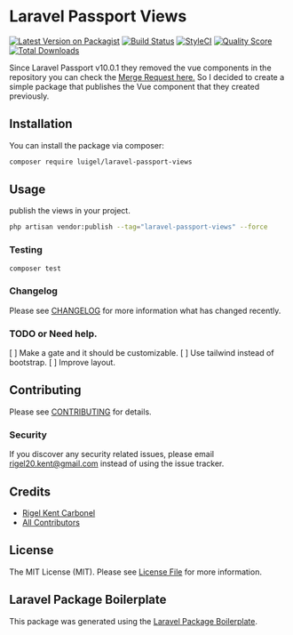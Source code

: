 # Laravel Passport Views

[![Latest Version on Packagist](https://img.shields.io/packagist/v/luigel/laravel-passport-views.svg?style=flat-square)](https://packagist.org/packages/luigel/laravel-passport-views)
[![Build Status](https://scrutinizer-ci.com/g/luigel/laravel-passport-views/badges/build.png?b=master)](https://scrutinizer-ci.com/g/luigel/laravel-passport-views/build-status/master)
[![StyleCI](https://github.styleci.io/repos/310862215/shield?branch=master)](https://github.styleci.io/repos/310862215?branch=master)
[![Quality Score](https://img.shields.io/scrutinizer/g/luigel/laravel-passport-views.svg?style=flat-square)](https://scrutinizer-ci.com/g/luigel/laravel-passport-views)
[![Total Downloads](https://img.shields.io/packagist/dt/luigel/laravel-passport-views.svg?style=flat-square)](https://packagist.org/packages/luigel/laravel-passport-views)

Since Laravel Passport v10.0.1 they removed the vue components in the repository you can check the [Merge Request here.](https://github.com/laravel/passport/pull/1352) So I decided to create a simple package that publishes the Vue component that they created previously.

## Installation

You can install the package via composer:

```bash
composer require luigel/laravel-passport-views
```

## Usage

publish the views in your project.

```bash
php artisan vendor:publish --tag="laravel-passport-views" --force
```

### Testing

```bash
composer test
```

### Changelog

Please see [CHANGELOG](CHANGELOG.md) for more information what has changed recently.

### TODO or Need help.

[ ] Make a gate and it should be customizable.
[ ] Use tailwind instead of bootstrap.
[ ] Improve layout.

## Contributing

Please see [CONTRIBUTING](CONTRIBUTING.md) for details.

### Security

If you discover any security related issues, please email rigel20.kent@gmail.com instead of using the issue tracker.

## Credits

-   [Rigel Kent Carbonel](https://github.com/luigel)
-   [All Contributors](../../contributors)

## License

The MIT License (MIT). Please see [License File](LICENSE.md) for more information.

## Laravel Package Boilerplate

This package was generated using the [Laravel Package Boilerplate](https://laravelpackageboilerplate.com).

